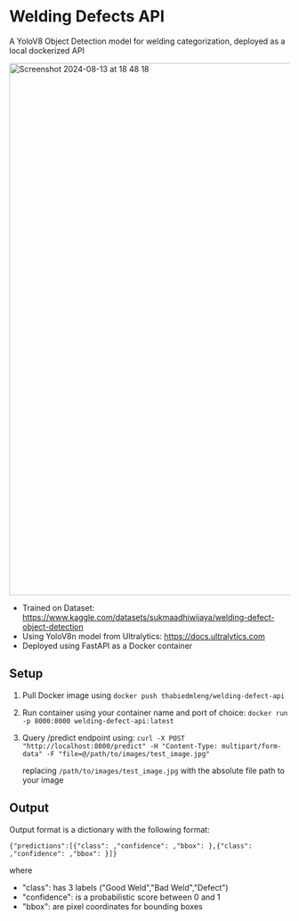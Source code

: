 # Welding Defects API

A YoloV8 Object Detection model for welding categorization, deployed as a local dockerized API

<img width="955" alt="Screenshot 2024-08-13 at 18 48 18" src="https://github.com/user-attachments/assets/2e129b57-13e5-4de4-8d63-3d983905635a">


- Trained on Dataset: https://www.kaggle.com/datasets/sukmaadhiwijaya/welding-defect-object-detection
- Using YoloV8n model from Ultralytics: https://docs.ultralytics.com
- Deployed using FastAPI as a Docker container

## Setup

1) Pull Docker image using `docker push thabiedmleng/welding-defect-api`
2) Run container using your container name and port of choice:
   `docker run -p 8000:8000 welding-defect-api:latest`
3) Query /predict endpoint using:
   `curl -X POST "http://localhost:8000/predict" -H "Content-Type: multipart/form-data" -F "file=@/path/to/images/test_image.jpg"`

   replacing `/path/to/images/test_image.jpg` with the absolute file path to your image

## Output

Output format is a dictionary with the following format:

`{"predictions":[{"class": ,"confidence": ,"bbox": },{"class": ,"confidence": ,"bbox": }]}`

where 
- "class": has 3 labels ("Good Weld","Bad Weld","Defect")
- "confidence": is a probabilistic score between 0 and 1
- "bbox": are pixel coordinates for bounding boxes 
